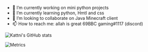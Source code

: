 - 🔭 I’m currently working on mini python projects
- 🌱 I’m currently learning python, Hmtl and css
- 👯 I’m looking to collaborate on Java Minecraft client
- 📫 How to reach me: allah is great 69BBC gaming#1117 (discord)


![Kattni's GitHub stats](https://github-readme-stats.vercel.app/api?username=bbcgamlng&theme=tokyonight&show_icons=true)

![Metrics](https://metrics.lecoq.io/kattni?template=classic&languages=1&achievements=1¬able=1&base.indepth=false&base.hireable=false&languages.limit=8&languages.threshold=0%25&languages.other=false&languages.colors=github&languages.sections=most-used&languages.indepth=false&languages.analysis.timeout=15&languages.categories=markup%2C%20programming&languages.recent.categories=markup%2C%20programming&languages.recent.load=300&languages.recent.days=14&achievements.threshold=C&achievements.secrets=true&achievements.display=detailed&achievements.limit=0¬able.from=organization¬able.repositories=false¬able.indepth=false¬able.types=commit&config.timezone=America%2FNew%20York)
<!--
**bbcgamlng/bbcgamlng** is a ✨ _special_ ✨ repository because its `README.md` (this file) appears on your GitHub profile.

Here are some ideas to get you started:

- 🔭 I’m currently working on mini python projects
- 🌱 I’m currently learning python, Hmtl and css
- 👯 I’m looking to collaborate on Java Minecraft client

- 💬 Ask me about ...
- 📫 How to reach me: ...

- ⚡ Fun fact: ...
-->
